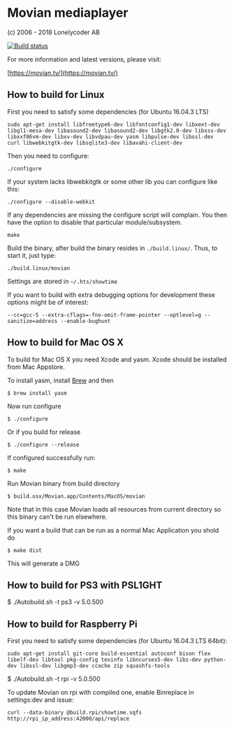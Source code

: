 Movian mediaplayer
==================

(c) 2006 - 2018 Lonelycoder AB

[![Build status](https://doozer.io/badge/andoma/movian/buildstatus/master)](https://doozer.io/user/andoma/movian)

For more information and latest versions, please visit:

[https://movian.tv/](https://movian.tv/)

## How to build for Linux

First you need to satisfy some dependencies (for Ubuntu 16.04.3 LTS)

	sudo apt-get install libfreetype6-dev libfontconfig1-dev libxext-dev libgl1-mesa-dev libasound2-dev libasound2-dev libgtk2.0-dev libxss-dev libxxf86vm-dev libxv-dev libvdpau-dev yasm libpulse-dev libssl-dev curl libwebkitgtk-dev libsqlite3-dev libavahi-client-dev

Then you need to configure:

	./configure

If your system lacks libwebkitgtk or some other lib you can configure like this:

	./configure --disable-webkit

If any dependencies are missing the configure script will complain.
You then have the option to disable that particular module/subsystem.

	make

Build the binary, after build the binary resides in `./build.linux/`.
Thus, to start it, just type:

	./build.linux/movian

Settings are stored in `~/.hts/showtime`

If you want to build with extra debugging options for development these options might be of interest:

	--cc=gcc-5 --extra-cflags=-fno-omit-frame-pointer --optlevel=g --sanitize=address --enable-bughunt


## How to build for Mac OS X

To build for Mac OS X you need Xcode and yasm. Xcode should be installed from Mac Appstore.

To install yasm, install [Brew](http://brew.sh/) and then

	$ brew install yasm

Now run configure

	$ ./configure

Or if you build for release

	$ ./configure --release

If configured successfully run:

	$ make

Run Movian binary from build directory

	$ build.osx/Movian.app/Contents/MacOS/movian

Note that in this case Movian loads all resources from current directory
so this binary can't be run elsewhere.

If you want a build that can be run as a normal Mac Application you shold do

	$ make dist

This will generate a DMG

## How to build for PS3 with PSL1GHT

$ ./Autobuild.sh -t ps3 -v 5.0.500

## How to build for Raspberry Pi

First you need to satisfy some dependencies (for Ubuntu 16.04.3 LTS 64bit):

	sudo apt-get install git-core build-essential autoconf bison flex libelf-dev libtool pkg-config texinfo libncurses5-dev libz-dev python-dev libssl-dev libgmp3-dev ccache zip squashfs-tools

$ ./Autobuild.sh -t rpi -v 5.0.500

To update Movian on rpi with compiled one, enable Binreplace in settings:dev and issue:

	curl --data-binary @build.rpi/showtime.sqfs http://rpi_ip_address:42000/api/replace

